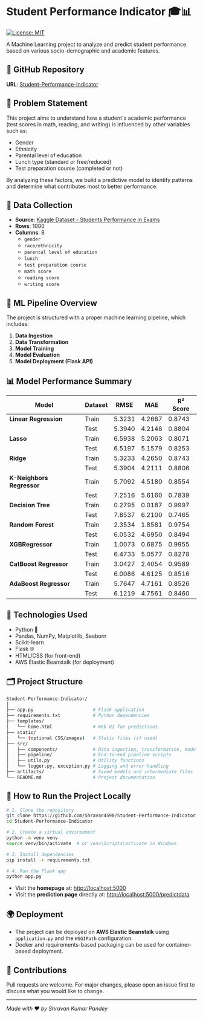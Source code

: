 
# Student Performance Indicator 🎓📊

[![License: MIT](https://img.shields.io/badge/License-MIT-yellow.svg)](https://opensource.org/licenses/MIT)

A Machine Learning project to analyze and predict student performance based on various socio-demographic and academic features.

## 🔗 GitHub Repository
**URL**: [Student-Performance-Indicator](https://github.com/Shravan4598/Student-Performance-Indicator)

## 📌 Problem Statement

This project aims to understand how a student's academic performance (test scores in math, reading, and writing) is influenced by other variables such as:

- Gender  
- Ethnicity  
- Parental level of education  
- Lunch type (standard or free/reduced)  
- Test preparation course (completed or not)

By analyzing these factors, we build a predictive model to identify patterns and determine what contributes most to better performance.

## 📂 Data Collection

- **Source**: [Kaggle Dataset - Students Performance in Exams](https://www.kaggle.com/datasets/spscientist/students-performance-in-exams?datasetId=74977)
- **Rows**: 1000  
- **Columns**: 8
  - `gender`
  - `race/ethnicity`
  - `parental level of education`
  - `lunch`
  - `test preparation course`
  - `math score`
  - `reading score`
  - `writing score`

## 🧠 ML Pipeline Overview

The project is structured with a proper machine learning pipeline, which includes:

1. **Data Ingestion**
2. **Data Transformation**
3. **Model Training**
4. **Model Evaluation**
5. **Model Deployment (Flask API)**

## 📊 Model Performance Summary

| Model                     | Dataset | RMSE   | MAE    | R² Score |
| ------------------------- | ------- | ------ | ------ | -------- |
| **Linear Regression**     | Train   | 5.3231 | 4.2667 | 0.8743   |
|                           | Test    | 5.3940 | 4.2148 | 0.8804   |
| **Lasso**                 | Train   | 6.5938 | 5.2063 | 0.8071   |
|                           | Test    | 6.5197 | 5.1579 | 0.8253   |
| **Ridge**                 | Train   | 5.3233 | 4.2650 | 0.8743   |
|                           | Test    | 5.3904 | 4.2111 | 0.8806   |
| **K-Neighbors Regressor** | Train   | 5.7092 | 4.5180 | 0.8554   |
|                           | Test    | 7.2516 | 5.6160 | 0.7839   |
| **Decision Tree**         | Train   | 0.2795 | 0.0187 | 0.9997   |
|                           | Test    | 7.8537 | 6.2100 | 0.7465   |
| **Random Forest**         | Train   | 2.3534 | 1.8581 | 0.9754   |
|                           | Test    | 6.0532 | 4.6950 | 0.8494   |
| **XGBRegressor**          | Train   | 1.0073 | 0.6875 | 0.9955   |
|                           | Test    | 6.4733 | 5.0577 | 0.8278   |
| **CatBoost Regressor**    | Train   | 3.0427 | 2.4054 | 0.9589   |
|                           | Test    | 6.0086 | 4.6125 | 0.8516   |
| **AdaBoost Regressor**    | Train   | 5.7647 | 4.7161 | 0.8526   |
|                           | Test    | 6.1219 | 4.7561 | 0.8460   |

## 🚀 Technologies Used

- Python 🐍  
- Pandas, NumPy, Matplotlib, Seaborn  
- Scikit-learn  
- Flask 🌐  
- HTML/CSS (for front-end)  
- AWS Elastic Beanstalk (for deployment)

## 🗂️ Project Structure

```bash
Student-Performance-Indicator/
│
├── app.py                      # Flask application
├── requirements.txt            # Python dependencies
├── templates/
│   └── home.html               # Web UI for predictions
├── static/
│   └── (optional CSS/images)   # Static files (if used)
├── src/
│   ├── components/             # Data ingestion, transformation, model trainer, etc.
│   ├── pipeline/               # End-to-end pipeline scripts
│   ├── utils.py                # Utility functions
│   └── logger.py, exception.py # Logging and error handling
├── artifacts/                  # Saved models and intermediate files
└── README.md                   # Project documentation
````

## 🧪 How to Run the Project Locally

```bash
# 1. Clone the repository
git clone https://github.com/Shravan4598/Student-Performance-Indicator.git
cd Student-Performance-Indicator

# 2. Create a virtual environment
python -m venv venv
source venv/bin/activate  # or venv\Scripts\activate on Windows

# 3. Install dependencies
pip install -r requirements.txt

# 4. Run the Flask app
python app.py
```

* Visit the **homepage** at: [http://localhost:5000](http://localhost:5000)
* Visit the **prediction page** directly at: [http://localhost:5000/predictdata](http://localhost:5000/predictdata)

## 🌍 Deployment

* The project can be deployed on **AWS Elastic Beanstalk** using `application.py` and the `WSGIPath` configuration.
* Docker and requirements-based packaging can be used for container-based deployment.

## 🙌 Contributions

Pull requests are welcome. For major changes, please open an issue first to discuss what you would like to change.

---

*Made with ❤️ by Shravan Kumar Pandey*

```
